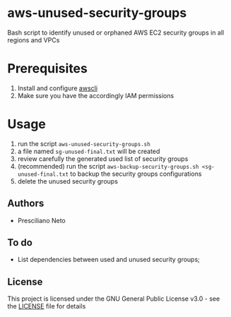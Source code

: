 # aws-unused-security-groups
Bash script to identify unused or orphaned AWS EC2 security groups in all regions and VPCs

# Prerequisites
1. Install and configure [awscli](https://docs.aws.amazon.com/cli/latest/userguide/installing.html)
2. Make sure you have the accordingly IAM permissions

# Usage
1. run the script `aws-unused-security-groups.sh`
2. a file named `sg-unused-final.txt` will be created
3. review carefully the generated used list of security groups
4. (recommended) run the script `aws-backup-security-groups.sh <sg-unused-final.txt` to backup the security groups configurations
5. delete the unused security groups

## Authors
- Presciliano Neto

## To do
- List dependencies between used and unused security groups;

## License
This project is licensed under the GNU General Public License v3.0 - see the [LICENSE](LICENSE) file for details
